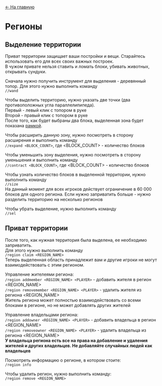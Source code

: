 [<- На главную](https://github.com/evgeniy-kotin/minecraft-v4?tab=readme-ov-file#оглавление)

# Регионы

## Выделение территории

Приват территории защищает ваши постройки и вещи. Старайтесь использовать его для всех своих важных построек. </br>
В чужом привате нельзя ставить и ломать блоки, убивать животных, открывать сундуки.

Сначала нужно получить инструмент для выделения - деревянный топор. Для этого нужно выполнить команду</br>
`//wand`

Чтобы выделить территорию, нужно указать две точки (два противоположных угла параллелипипеда).</br>
Первый - левый клик с топором в руке</br>
Второй - правый клик с топором в руке</br>
После того, как будет выбраны два блока, выделенная зона будет показана [рамкой](https://github.com/evgeniy-kotin/minecraft-v4/blob/main/images/regions_hover.png).

Чтобы расширить данную зону, нужно посмотреть в сторону расширения и выполнить команду</br>
`//expand <BLOCK_COUNT>`, где <BLOCK_COUNT> - количество блоков

Чтобы уменьшить зону выделения, нужно посмотреть в сторону уменьшения и выполнить команду</br>
`//contract <BLOCK_COUNT>`, где <BLOCK_COUNT> - количество блоков

Чтобы узнать количество блоков в выделенной территории, нужно выполнить команду</br>
`//size`</br>
На данный момент для всех игроков действует ограничение в 60 000 блоков для одного региона. 
Если нужно заприватить больше - нужно разделить территорию на несколько регионов

Чтобы убрать выделение, нужно выполнить команду</br>
`//sel`

## Приват территории

После того, как нужная территория была выделена, ее необходимо заприватить.</br>
Для этого нужно выполнить команду</br>
`/region claim <REGION_NAME>`</br>
Теперь выделенная область принадлежит вам и другие игроки не могут взаимодействовать с этим регионом.

Управление жителеями региона:</br>
`/region addmember <REGION_NAME> <PLAYER>` - добавить жителя <PLAYER> в регион <REGION_NAME></br>
`/region removemember <REGION_NAME> <PLAYER>` - удалить жителя <PLAYER> из региона <REGION_NAME></br>
Житель региона может полностью взаимодействовать со всеми блоками в регионе, но не может добавлять других жителей

Управление владельцами региона:</br>
`/region addowner <REGION_NAME> <PLAYER>` - добавить владельца <PLAYER> в регион <REGION_NAME></br>
`/region removeowner <REGION_NAME> <PLAYER>` - удалить владельца <PLAYER> из региона <REGION_NAME></br>
**У владельца региона есть все на права на добавление и удаления жителей и других владельцев. Не добавляйте случайных людей как владельцев**

Посмотреть информацию о регионе, в котором стоите:</br>
`/region info`

Чтобы удалить регион, нужно выполнить команду:</br>
`/region remove <REGION_NAME>`